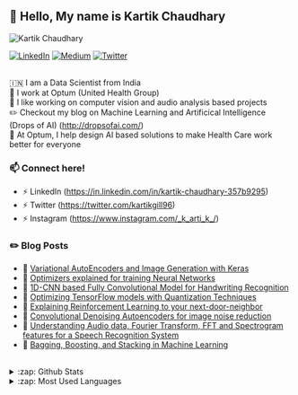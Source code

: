 ## :wave: Hello, My name is Kartik Chaudhary

<p align="left"> <img src="https://komarev.com/ghpvc/?username=kartikgill" alt="Kartik Chaudhary" /> </p>

[![LinkedIn](https://img.shields.io/badge/LinkedIn-Kartik%20Chaudhary-blue?style=for-the-badge&logo=linkedin)](https://in.linkedin.com/in/kartik-chaudhary-357b9295)
[![Medium](https://img.shields.io/badge/Drops%20of%20AI-Kartik%20Chaudhary-yellow?style=for-the-badge&logo=medium)](http://dropsofai.com/)
[![Twitter](https://img.shields.io/badge/Twitter-Kartik%20Chaudhary-green?style=for-the-badge&logo=Twitter)](https://twitter.com/kartikgill96?lang=en)
<br />
<br />

:india: I am a Data Scientist from India 
<br />
🔷 I work at Optum (United Health Group)
<br />
🔭 I like working on computer vision and audio analysis based projects
<br />
✏️ Checkout my blog on Machine Learning and Artificical Intelligence (Drops of AI) (http://dropsofai.com/)
<br />
🐳 At Optum, I help design AI based solutions to make Health Care work better for everyone
<br />

### 📫 Connect here!
- ⚡ LinkedIn (https://in.linkedin.com/in/kartik-chaudhary-357b9295)
- ⚡ Twitter (https://twitter.com/kartikgill96)
- ⚡ Instagram (https://www.instagram.com/_k_arti_k_/)

### ✏️ Blog Posts
- 🔷 [Variational AutoEncoders and Image Generation with Keras](https://dropsofai.com/variational-autoencoders-and-image-generation-with-keras/)
- 📕 [Optimizers explained for training Neural Networks](https://dropsofai.com/optimizers-explained-for-training-neural-networks/)
- 🔷 [1D-CNN based Fully Convolutional Model for Handwriting Recognition](https://dropsofai.com/1d-cnn-based-fully-convolutional-model-for-handwriting-recognition/)
- 📕 [Optimizing TensorFlow models with Quantization Techniques](https://dropsofai.com/optimizing-tensorflow-models-with-quantization-techniques/)                  
- 🔷 [Explaining Reinforcement Learning to your next-door-neighbor](https://dropsofai.com/explaining-reinforcement-learning-to-your-next-door-neighbor/)
- 📕 [Convolutional Denoising Autoencoders for image noise reduction](https://dropsofai.com/convolutional-denoising-autoencoders-for-image-noise-reduction/)           
- 🔷 [Understanding Audio data, Fourier Transform, FFT and Spectrogram features for a Speech Recognition System](https://dropsofai.com/understanding-audio-data-fourier-transform-fft-and-spectrogram-features-for-a-speech-recognition-system/)
- 📕 [Bagging, Boosting, and Stacking in Machine Learning](https://dropsofai.com/bagging-boosting-and-stacking-in-machine-learning/)  


<br/>

<details>
  <summary>:zap: Github Stats</summary>

  <img align="left" alt="Kartik's Github Stats" src="https://github-readme-stats.codestackr.vercel.app/api?username=kartikgill&show_icons=true&hide_border=true" />

</details>


<details>
  <summary>:zap: Most Used Languages</summary>
  
[![Top Langs](https://github-readme-stats.vercel.app/api/top-langs/?username=kartikgill&hide=C++,C)](https://github.com/Shaashwat05/github-readme-stats)

</details>
<br/>


<!--
Here are some ideas to get you started:

- 🔭 I’m currently working on ...
- 🌱 I’m currently learning ...
- 👯 I’m looking to collaborate on ...
- 🤔 I’m looking for help with ...
- 💬 Ask me about ...
- 📫 How to reach me: ...
- 😄 Pronouns: ...
- ⚡ Fun fact: ...

-->
